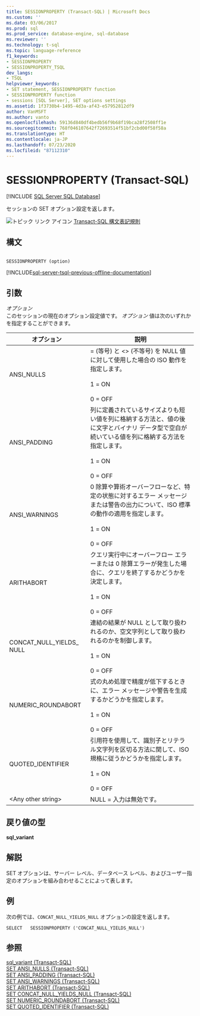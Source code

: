 ```yaml
---
title: SESSIONPROPERTY (Transact-SQL) | Microsoft Docs
ms.custom: ''
ms.date: 03/06/2017
ms.prod: sql
ms.prod_service: database-engine, sql-database
ms.reviewer: ''
ms.technology: t-sql
ms.topic: language-reference
f1_keywords:
- SESSIONPROPERTY
- SESSIONPROPERTY_TSQL
dev_langs:
- TSQL
helpviewer_keywords:
- SET statement, SESSIONPROPERTY function
- SESSIONPROPERTY function
- sessions [SQL Server], SET options settings
ms.assetid: 1f3730b4-1495-4d3a-af43-e57952812df9
author: VanMSFT
ms.author: vanto
ms.openlocfilehash: 59136d840df4bedb56f9b68f19bca28f2508ff1e
ms.sourcegitcommit: 768f046107642f72693514f51bf2cbd00f58f58a
ms.translationtype: HT
ms.contentlocale: ja-JP
ms.lasthandoff: 07/23/2020
ms.locfileid: "87112310"
---
```

# <a name="sessionproperty-transact-sql"></a>SESSIONPROPERTY (Transact-SQL)
[!INCLUDE [SQL Server SQL Database](../../includes/applies-to-version/sql-asdb.md)]

  セッションの SET オプション設定を返します。  
  
 ![トピック リンク アイコン](../../database-engine/configure-windows/media/topic-link.gif "トピック リンク アイコン") [Transact-SQL 構文表記規則](../../t-sql/language-elements/transact-sql-syntax-conventions-transact-sql.md)  
  
## <a name="syntax"></a>構文  
  
```  
  
SESSIONPROPERTY (option)  
```  
  
[!INCLUDE[sql-server-tsql-previous-offline-documentation](../../includes/sql-server-tsql-previous-offline-documentation.md)]

## <a name="arguments"></a>引数
 *オプション*  
 このセッションの現在のオプション設定値です。 *オプション* 値は次のいずれかを指定することができます。  
  
|オプション|説明|  
|------------|-----------------|  
|ANSI_NULLS|= (等号) と <> (不等号) を NULL 値に対して使用した場合の ISO 動作を指定します。<br /><br /> 1 = ON<br /><br /> 0 = OFF|  
|ANSI_PADDING|列に定義されているサイズよりも短い値を列に格納する方法と、値の後に文字とバイナリ データ型で空白が続いている値を列に格納する方法を指定します。<br /><br /> 1 = ON<br /><br /> 0 = OFF|  
|ANSI_WARNINGS|0 除算や算術オーバーフローなど、特定の状態に対するエラー メッセージまたは警告の出力について、ISO 標準の動作の適用を指定します。<br /><br /> 1 = ON<br /><br /> 0 = OFF|  
|ARITHABORT|クエリ実行中にオーバーフロー エラーまたは 0 除算エラーが発生した場合に、クエリを終了するかどうかを決定します。<br /><br /> 1 = ON<br /><br /> 0 = OFF|  
|CONCAT_NULL_YIELDS_ NULL|連結の結果が NULL として取り扱われるのか、空文字列として取り扱われるのかを制御します。<br /><br /> 1 = ON<br /><br /> 0 = OFF|  
|NUMERIC_ROUNDABORT|式の丸め処理で精度が低下するときに、エラー メッセージや警告を生成するかどうかを指定します。<br /><br /> 1 = ON<br /><br /> 0 = OFF|  
|QUOTED_IDENTIFIER|引用符を使用して、識別子とリテラル文字列を区切る方法に関して、ISO 規格に従うかどうかを指定します。<br /><br /> 1 = ON<br /><br /> 0 = OFF|  
|\<Any other string>|NULL = 入力は無効です。|  
  
## <a name="return-types"></a>戻り値の型  
 **sql_variant**  
  
## <a name="remarks"></a>解説  
 SET オプションは、サーバー レベル、データベース レベル、およびユーザー指定のオプションを組み合わせることによって表します。  
  
## <a name="examples"></a>例  
 次の例では、`CONCAT_NULL_YIELDS_NULL` オプションの設定を返します。  
  
```  
SELECT   SESSIONPROPERTY ('CONCAT_NULL_YIELDS_NULL')  
```  
  
## <a name="see-also"></a>参照  
 [sql_variant &#40;Transact-SQL&#41;](../../t-sql/data-types/sql-variant-transact-sql.md)   
 [SET ANSI_NULLS &#40;Transact-SQL&#41;](../../t-sql/statements/set-ansi-nulls-transact-sql.md)   
 [SET ANSI_PADDING &#40;Transact-SQL&#41;](../../t-sql/statements/set-ansi-padding-transact-sql.md)   
 [SET ANSI_WARNINGS &#40;Transact-SQL&#41;](../../t-sql/statements/set-ansi-warnings-transact-sql.md)   
 [SET ARITHABORT &#40;Transact-SQL&#41;](../../t-sql/statements/set-arithabort-transact-sql.md)   
 [SET CONCAT_NULL_YIELDS_NULL &#40;Transact-SQL&#41;](../../t-sql/statements/set-concat-null-yields-null-transact-sql.md)   
 [SET NUMERIC_ROUNDABORT &#40;Transact-SQL&#41;](../../t-sql/statements/set-numeric-roundabort-transact-sql.md)   
 [SET QUOTED_IDENTIFIER &#40;Transact-SQL&#41;](../../t-sql/statements/set-quoted-identifier-transact-sql.md)  
  
  
